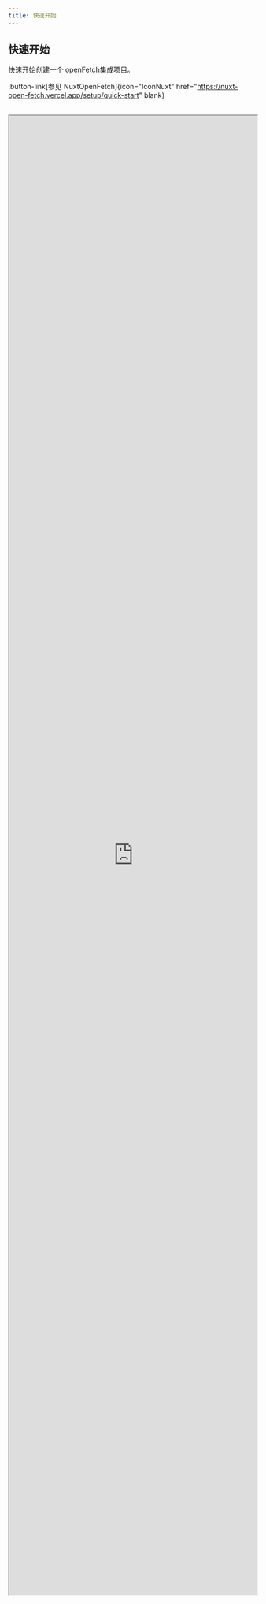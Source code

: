 ```yaml
---
title: 快速开始
---
```


## 快速开始
快速开始创建一个 openFetch集成项目。

:button-link[参见 NuxtOpenFetch]{icon="IconNuxt" href="https://nuxt-open-fetch.vercel.app/setup/quick-start" blank}
<br />
<br />
<iframe
  id="nuxt-open-fetch"
  title="NuxtOpenFetch"
  style="width: 100%; height: 75vh"
  src="https://nuxt-open-fetch.vercel.app/setup/quick-start">
</iframe>
